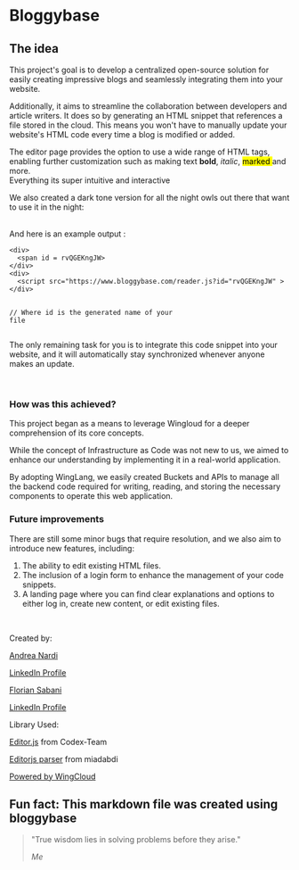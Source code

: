 
<h1>Bloggybase</h1><h2>The idea</h2><p class="paragraph"> This project's goal is to develop a centralized open-source solution for easily creating impressive blogs and seamlessly integrating them into your website. </p><p class="paragraph"> Additionally, it aims to streamline the collaboration between developers and article writers. It does so by generating an HTML snippet that references a file stored in the cloud. This means you won't have to manually update your website's HTML code every time a blog is modified or added. </p><p class="paragraph"> The editor page provides the option to use a wide range of HTML tags, enabling further customization such as making text <b>bold</b>, <i>italic</i>, <mark class="cdx-marker">marked </mark>and more.<br>Everything its super intuitive and interactive </p><p class="paragraph"> We also created a dark tone version for all the night owls out there that want to use it in the night: </p><p class="paragraph"> <br>And here is an example output :<br> </p><pre><code class="code-block">&lt;div&gt;
  &lt;span id = rvQGEKngJW&gt;
&lt;/div&gt;
&lt;div&gt;
  &lt;script src="https://www.bloggybase.com/reader.js?id="rvQGEKngJW" &gt;
&lt;/div&gt;

// Where id is the generated name of your file</code></pre><p class="paragraph"> The only remaining task for you is to integrate this code snippet into your website, and it will automatically stay synchronized whenever anyone makes an update.

 </p><br /><h3>How was this achieved?</h3><p class="paragraph"> This project began as a means to leverage Wingloud for a deeper comprehension of its core concepts. </p><p class="paragraph"> While the concept of Infrastructure as Code was not new to us, we aimed to enhance our understanding by implementing it in a real-world application.<br> </p><p class="paragraph"> By adopting WingLang, we easily created Buckets and APIs to manage all the backend code required for writing, reading, and storing the necessary components to operate this web application.&nbsp;&nbsp;<br> </p><h3>Future improvements</h3><p class="paragraph"> There are still some minor bugs that require resolution, and we also aim to introduce new features, including:<br> </p><ol><li>The ability to edit existing HTML files.</li><li>The inclusion of a login form to enhance the management of your code snippets.</li><li>A landing page where you can find clear explanations and options to either log in, create new content, or edit existing files.

</li></ol><br/>
        <p>Created by:</p>
        <p><a href="https://github.com/andreanardi7">Andrea Nardi</a></p>
        <p><a href="https://www.linkedin.com/in/andrea-nardi-39418b1ab/">LinkedIn Profile</a></p>
        <p><a href="https://github.com/fl0wo">Florian Sabani</a></p>
        <p><a href="https://www.linkedin.com/in/florian-sabani/">LinkedIn Profile</a></p>
        <p>Library Used:</p>
        <p><a href="https://github.com/codex-team/editor.js">Editor.js</a> from Codex-Team</p>
        <p><a href="https://github.com/miadabdi/editorjs-parser">Editorjs parser</a> from miadabdi</p>
        <p><a href="https://www.wing.cloud/">Powered by WingCloud</a></p>
<h2>Fun fact: This markdown file was created using bloggybase</h2><blockquote ><p>"True wisdom lies in solving problems before they arise."</p><cite>Me</cite></blockquote>
